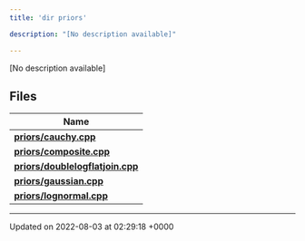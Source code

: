 ```yaml
---
title: 'dir priors'

description: "[No description available]"

---
```







[No description available]

## Files

| Name           |
| -------------- |
| **[priors/cauchy.cpp](/documentation/code/darkbit_development/files/cauchy_8cpp/#file-cauchy.cpp)**  |
| **[priors/composite.cpp](/documentation/code/darkbit_development/files/composite_8cpp/#file-composite.cpp)**  |
| **[priors/doublelogflatjoin.cpp](/documentation/code/darkbit_development/files/doublelogflatjoin_8cpp/#file-doublelogflatjoin.cpp)**  |
| **[priors/gaussian.cpp](/documentation/code/darkbit_development/files/gaussian_8cpp/#file-gaussian.cpp)**  |
| **[priors/lognormal.cpp](/documentation/code/darkbit_development/files/lognormal_8cpp/#file-lognormal.cpp)**  |






-------------------------------

Updated on 2022-08-03 at 02:29:18 +0000
